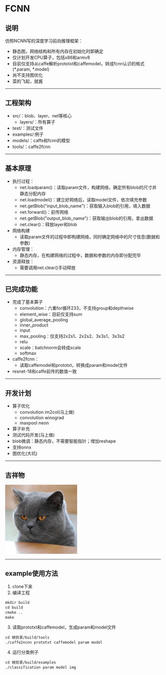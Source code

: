 # FCNN

## 说明

仿照NCNN写的深度学习前向推理框架：
* 静态图，网络结构和所有内存在初始化时即确定
* 仅计划开发CPU算子，包括x86和armv8
* 目前仅支持从caffe解析prototxt和caffemodel，转成fcnn认识的格式(*.param, *.model)
* 尚不支持图优化
* 菜的飞起，就酱

------

## 工程架构

- src/：blob、layer、net等核心
  - layers/：所有算子
- test/：测试文件
- examples/:例子
- models/：caffe和fcnn的模型
- tools/：caffe2fcnn

------

## 基本原理

* 执行过程：
  * net.loadparam()：读取param文件，构建网络，确定所有blob的尺寸并静态分配内存
  * net.loadmodel()：建立好网络后，读取model文件，依次填充参数
  * net.getBlob("input_blob_name")：获取输入blob的引用，填入数据
  * net.forward()：前传网络
  * net.getBlob("output_blob_name")：获取输出blob的引用，拿出数据
  * net.clear()：释放layer和blob
* 网络构建
  * 读取param文件的过程中即构建网络，同时确定网络中的尺寸信息(数据和参数)
* 内存管理：
  * 静态内存，在构建网络的过程中，数据和参数的内存即分配完毕
* 资源释放：
  * 需要调用net.clear()手动释放

------

## 已完成功能

* 完成了基本算子
  * convolution：六重for循环233，不支持group和depthwise
  * element_wise：目前仅支持sum
  * global_average_pooling
  * inner_product
  * input
  * max_pooling：仅支持2x2s1、2x2s2、3x3s1、3x3s2
  * relu
  * scale：batchnorm会转成scale
  * softmax
* caffe2fcnn：
  * 读取caffemodel和prototxt，转换成param和model文件
* resnet-18和caffe前传的数值一致

------

## 开发计划

* 算子优化
  * convolution im2col(马上做)
  * convolution winograd
  * maxpool neon
* 算子补充
* 测试代码开发(马上做)
* blob微调：静态内存，不需要智能指针；增加reshape
* 支持onnx
* 图优化(大坑)

------

## 吉祥物

![logo.jpg](examples/logo.jpg)

------

## example使用方法

1. clone下来
2. 编译工程

```
mkdir build
cd build
cmake ..
make
```

3. 读取prototxt和caffemodel，生成param和model文件

```
cd 根目录/build/tools
./caffe2ncnn prototxt caffemodel param model
```

4. 运行分类例子

```
cd 根目录/build/examples
./classification param model img
```


